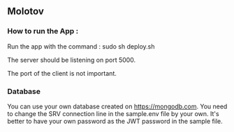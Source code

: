 ## Molotov

### How to run the App :

Run the app with the command : sudo sh deploy.sh

The server should be listening on port 5000.

The port of the client is not important.

### Database

You can use your own database created on https://mongodb.com.
You need to change the SRV connection line in the sample.env file by your own.
It's better to have your own password as the JWT password in the sample file.


